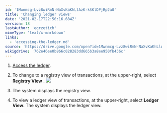 ```yaml
---
id: '1Mwnmcg-Lvz8wiRmN-NaXvKaKhLlAzK-kSKlDPjRp2a0'
title: 'Changing ledger views'
date: '2021-02-17T22:50:16.684Z'
version: 18
lastAuthor: 'egrzetich'
mimeType: 'text/x-markdown'
links:
  - 'accessing-the-ledger.md'
source: 'https://drive.google.com/open?id=1Mwnmcg-Lvz8wiRmN-NaXvKaKhLlAzK-kSKlDPjRp2a0'
wikigdrive: '762e46ee0b866c028283dd665b3a8ee950fb436c'
---
```

1. [Access the ledger](accessing-the-ledger.md).
2. To change to a registry view of transactions, at the upper-right, select <strong>Registry View</strong>
   . <img src="../changing-ledger-views.assets/10000000000000CE00000017A564D75D3659E6E9.png" />

3. The system displays the registry view.
4. To view a ledger view of transactions, at the upper-right, select <strong>Ledger View</strong>. The system displays the ledger view.

